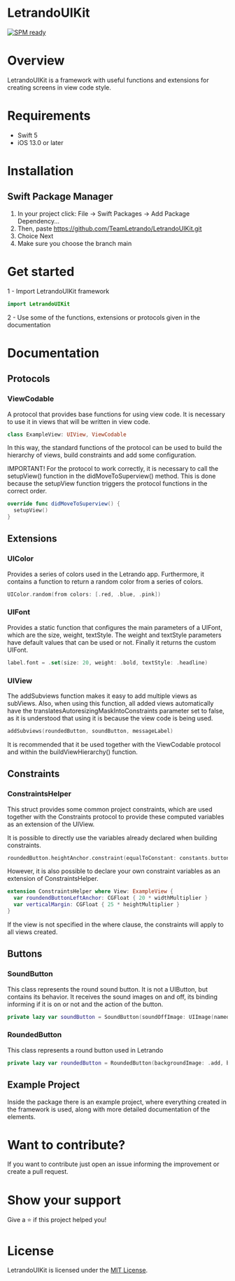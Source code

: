 # LetrandoUIKit

[![SPM ready](https://img.shields.io/badge/SPM-ready-orange.svg)](https://swift.org/package-manager/)

# Overview

LetrandoUIKit is a framework with useful functions and extensions for creating screens in view code style.

# Requirements
- Swift 5
- iOS 13.0 or later

# Installation
## Swift Package Manager

1. In your project click: File -> Swift Packages -> Add Package Dependency...
2. Then, paste https://github.com/TeamLetrando/LetrandoUIKit.git
3. Choice Next
4. Make sure you choose the branch main

# Get started

1 - Import LetrandoUIKit framework

```swift
import LetrandoUIKit
```
2 - Use some of the functions, extensions or protocols given in the documentation


# Documentation

## Protocols

### ViewCodable

A protocol that provides base functions for using view code.
It is necessary to use it in views that will be written in view code.

```swift
class ExampleView: UIView, ViewCodable
```

In this way, the standard functions of the protocol can be used to build the hierarchy of views, build constraints and add some configuration.

IMPORTANT! For the protocol to work correctly, it is necessary to call the setupView() function in the didMoveToSuperview() method. This is done because the setupView function triggers the protocol functions in the correct order.

```swift
override func didMoveToSuperview() {
  setupView()
}
```

## Extensions

### UIColor

Provides a series of colors used in the Letrando app. Furthermore, it contains a function to return a random color from a series of colors. 

```swift
UIColor.random(from colors: [.red, .blue, .pink])
```

### UIFont

Provides a static function that configures the main parameters of a UIFont, which are the size, weight, textStyle. The weight and textStyle parameters have default values that can be used or not. Finally it returns the custom UIFont.

```swift
label.font = .set(size: 20, weight: .bold, textStyle: .headline)
```

### UIView

The addSubviews function makes it easy to add multiple views as subViews. Also, when using this function, all added views automatically have the translatesAutoresizingMaskIntoConstraints parameter set to false, as it is understood that using it is because the view code is being used.

```swift
addSubviews(roundedButton, soundButton, messageLabel)
```

It is recommended that it be used together with the ViewCodable protocol and within the buildViewHierarchy() function.

## Constraints

### ConstraintsHelper

This struct provides some common project constraints, which are used together with the Constraints protocol to provide these computed variables as an extension of the UIView.

It is possible to directly use the variables already declared when building constraints.

```swift
roundedButton.heightAnchor.constraint(equalToConstant: constants.buttonHeight)
```

However, it is also possible to declare your own constraint variables as an extension of ConstraintsHelper.

```swift
extension ConstraintsHelper where View: ExampleView {
  var roundendButtonLeftAnchor: CGFloat { 20 * widthMultiplier }
  var verticalMargin: CGFloat { 25 * heightMultiplier }
}
```

If the view is not specified in the where clause, the constraints will apply to all views created.

## Buttons

### SoundButton

This class represents the round sound button. It is not a UIButton, but contains its behavior. It receives the sound images on and off, its binding informing if it is on or not and the action of the button.

```swift
private lazy var soundButton = SoundButton(soundOffImage: UIImage(named: "handButtonOff"), soundOnImage: UIImage(named: "handButtonOn"), isSoundOn: false, buttonAction: soundButtonAction)
```

### RoundedButton

This class represents a round button used in Letrando

```swift
private lazy var roundedButton = RoundedButton(backgroundImage: .add, buttonAction: nil, tintColor: .greenActionLetrando)
```

## Example Project

Inside the package there is an example project, where everything created in the framework is used, along with more detailed documentation of the elements. 


# Want to contribute?

If you want to contribute just open an issue informing the improvement or create a pull request.

# Show your support

Give a ⭐️ if this project helped you!

# License

LetrandoUIKit is licensed under the [MIT License](https://github.com/TeamLetrando/LetrandoUIKit/blob/main/LICENSE).

